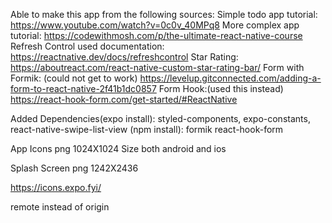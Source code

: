 Able to make this app from the following sources:
Simple todo app tutorial: https://www.youtube.com/watch?v=0c0v_40MPq8
More complex app tutorial: https://codewithmosh.com/p/the-ultimate-react-native-course
Refresh Control used documentation:
https://reactnative.dev/docs/refreshcontrol
Star Rating:
https://aboutreact.com/react-native-custom-star-rating-bar/
Form with Formik: (could not get to work)
https://levelup.gitconnected.com/adding-a-form-to-react-native-2f41b1dc0857
Form Hook:(used this instead)
https://react-hook-form.com/get-started/#ReactNative

Added Dependencies(expo install):
styled-components,
expo-constants,
react-native-swipe-list-view
(npm install):
formik
react-hook-form

 App Icons png
 1024X1024 Size both android and ios

 Splash Screen png
 1242X2436

https://icons.expo.fyi/

remote instead of origin
